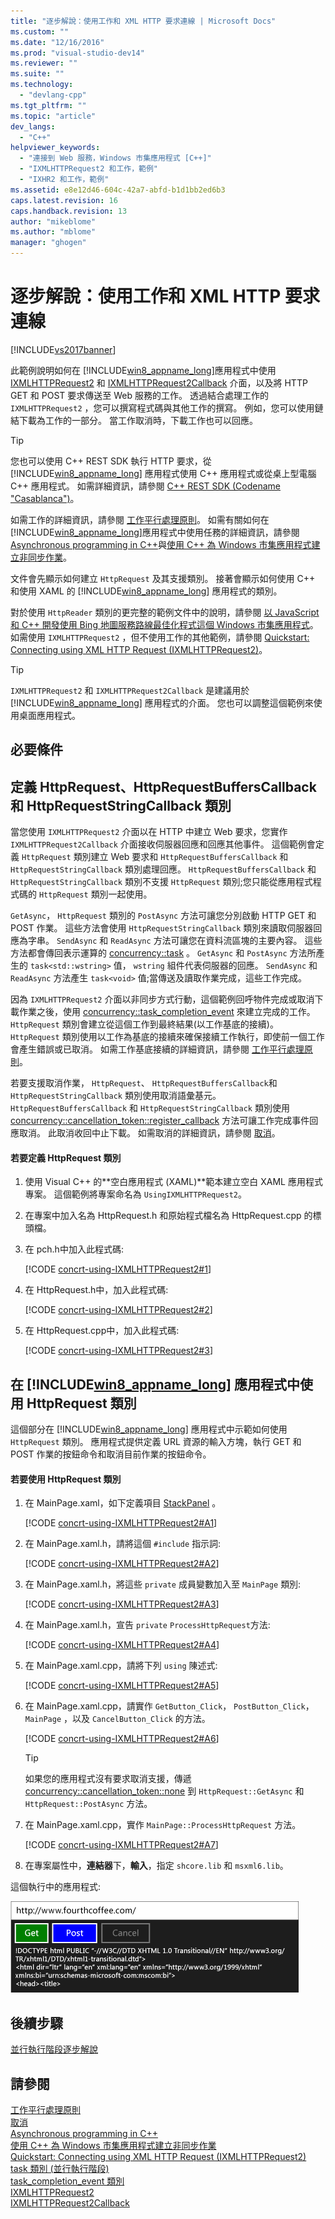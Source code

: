 ```yaml
---
title: "逐步解說：使用工作和 XML HTTP 要求連線 | Microsoft Docs"
ms.custom: ""
ms.date: "12/16/2016"
ms.prod: "visual-studio-dev14"
ms.reviewer: ""
ms.suite: ""
ms.technology: 
  - "devlang-cpp"
ms.tgt_pltfrm: ""
ms.topic: "article"
dev_langs: 
  - "C++"
helpviewer_keywords: 
  - "連接到 Web 服務，Windows 市集應用程式 [C++]"
  - "IXMLHTTPRequest2 和工作，範例"
  - "IXHR2 和工作，範例"
ms.assetid: e8e12d46-604c-42a7-abfd-b1d1bb2ed6b3
caps.latest.revision: 16
caps.handback.revision: 13
author: "mikeblome"
ms.author: "mblome"
manager: "ghogen"
---
```

# 逐步解說：使用工作和 XML HTTP 要求連線
[!INCLUDE[vs2017banner](../../assembler/inline/includes/vs2017banner.md)]

此範例說明如何在 [!INCLUDE[win8_appname_long](../../build/includes/win8_appname_long_md.md)]應用程式中使用 [IXMLHTTPRequest2](http://msdn.microsoft.com/zh-tw/bbc11c4a-aecf-4d6d-8275-3e852e309908) 和 [IXMLHTTPRequest2Callback](http://msdn.microsoft.com/zh-tw/aa4b3f4c-6e28-458b-be25-6cce8865fc71) 介面，以及將 HTTP GET 和 POST 要求傳送至 Web 服務的工作。  透過結合處理工作的 `IXMLHTTPRequest2` ，您可以撰寫程式碼與其他工作的撰寫。  例如，您可以使用鏈結下載為工作的一部分。  當工作取消時，下載工作也可以回應。  
  
> [!TIP]
>  您也可以使用 C\+\+ REST SDK 執行 HTTP 要求，從 [!INCLUDE[win8_appname_long](../../build/includes/win8_appname_long_md.md)] 應用程式使用 C\+\+ 應用程式或從桌上型電腦 C\+\+ 應用程式。  如需詳細資訊，請參閱 [C\+\+ REST SDK \(Codename "Casablanca"\)](../../top/cpp-rest-sdk-codename-casablanca.md)。  
  
 如需工作的詳細資訊，請參閱 [工作平行處理原則](../../parallel/concrt/task-parallelism-concurrency-runtime.md)。  如需有關如何在 [!INCLUDE[win8_appname_long](../../build/includes/win8_appname_long_md.md)]應用程式中使用任務的詳細資訊，請參閱[Asynchronous programming in C\+\+](http://msdn.microsoft.com/zh-tw/512700b7-7863-44cc-93a2-366938052f31)與[使用 C\+\+ 為 Windows 市集應用程式建立非同步作業](../../parallel/concrt/creating-asynchronous-operations-in-cpp-for-windows-store-apps.md)。  
  
 文件會先顯示如何建立 `HttpRequest` 及其支援類別。  接著會顯示如何使用 C\+\+ 和使用 XAML 的 [!INCLUDE[win8_appname_long](../../build/includes/win8_appname_long_md.md)] 應用程式的類別。  
  
 對於使用 `HttpReader` 類別的更完整的範例文件中的說明，請參閱 [以 JavaScript 和 C\+\+ 開發使用 Bing 地圖服務路線最佳化程式這個 Windows 市集應用程式](../Topic/Developing%20Bing%20Maps%20Trip%20Optimizer,%20a%20Windows%20Store%20app%20in%20JavaScript%20and%20C++.md)。  如需使用 `IXMLHTTPRequest2` ，但不使用工作的其他範例，請參閱 [Quickstart: Connecting using XML HTTP Request \(IXMLHTTPRequest2\)](http://msdn.microsoft.com/zh-tw/cc7aed53-b2c5-4d83-b85d-cff2f5ba7b35)。  
  
> [!TIP]
>  `IXMLHTTPRequest2` 和 `IXMLHTTPRequest2Callback` 是建議用於 [!INCLUDE[win8_appname_long](../../build/includes/win8_appname_long_md.md)] 應用程式的介面。  您也可以調整這個範例來使用桌面應用程式。  
  
## 必要條件  
  
## 定義 HttpRequest、HttpRequestBuffersCallback 和 HttpRequestStringCallback 類別  
 當您使用 `IXMLHTTPRequest2` 介面以在 HTTP 中建立 Web 要求，您實作 `IXMLHTTPRequest2Callback` 介面接收伺服器回應和回應其他事件。  這個範例會定義 `HttpRequest` 類別建立 Web 要求和 `HttpRequestBuffersCallback` 和 `HttpRequestStringCallback` 類別處理回應。  `HttpRequestBuffersCallback` 和 `HttpRequestStringCallback` 類別不支援 `HttpRequest` 類別;您只能從應用程式程式碼的 `HttpRequest` 類別一起使用。  
  
 `GetAsync`， `HttpRequest` 類別的 `PostAsync` 方法可讓您分別啟動 HTTP GET 和 POST 作業。  這些方法會使用 `HttpRequestStringCallback` 類別來讀取伺服器回應為字串。  `SendAsync` 和 `ReadAsync` 方法可讓您在資料流區塊的主要內容。  這些方法都會傳回表示運算的 [concurrency::task](../../parallel/concrt/reference/task-class-concurrency-runtime.md) 。  `GetAsync` 和 `PostAsync` 方法所產生的 `task<std::wstring>` 值， `wstring` 組件代表伺服器的回應。  `SendAsync` 和 `ReadAsync` 方法產生 `task<void>` 值;當傳送及讀取作業完成，這些工作完成。  
  
 因為 `IXMLHTTPRequest2` 介面以非同步方式行動，這個範例回呼物件完成或取消下載作業之後，使用 [concurrency::task\_completion\_event](../../parallel/concrt/reference/task-completion-event-class.md) 來建立完成的工作。  `HttpRequest` 類別會建立從這個工作到最終結果\(以工作基底的接續\)。  `HttpRequest` 類別使用以工作為基底的接續來確保接續工作執行，即使前一個工作會產生錯誤或已取消。  如需工作基底接續的詳細資訊，請參閱 [工作平行處理原則](../../parallel/concrt/task-parallelism-concurrency-runtime.md)。  
  
 若要支援取消作業， `HttpRequest`、 `HttpRequestBuffersCallback`和 `HttpRequestStringCallback` 類別使用取消語彙基元。  `HttpRequestBuffersCallback` 和 `HttpRequestStringCallback` 類別使用 [concurrency::cancellation\_token::register\_callback](../Topic/cancellation_token::register_callback%20Method.md) 方法可讓工作完成事件回應取消。  此取消收回中止下載。  如需取消的詳細資訊，請參閱 [取消](../../parallel/concrt/cancellation-in-the-ppl.md)。  
  
#### 若要定義 HttpRequest 類別  
  
1.  使用 Visual C\+\+ 的**空白應用程式 \(XAML\)**範本建立空白 XAML 應用程式專案。  這個範例將專案命名為 `UsingIXMLHTTPRequest2`。  
  
2.  在專案中加入名為 HttpRequest.h 和原始程式檔名為 HttpRequest.cpp 的標頭檔。  
  
3.  在 pch.h中加入此程式碼:  
  
     [!CODE [concrt-using-IXMLHTTPRequest2#1](concrt-using-IXMLHTTPRequest2#1)]  
  
4.  在 HttpRequest.h中，加入此程式碼:  
  
     [!CODE [concrt-using-IXMLHTTPRequest2#2](concrt-using-IXMLHTTPRequest2#2)]  
  
5.  在 HttpRequest.cpp中，加入此程式碼:  
  
     [!CODE [concrt-using-IXMLHTTPRequest2#3](concrt-using-IXMLHTTPRequest2#3)]  
  
## 在 [!INCLUDE[win8_appname_long](../../build/includes/win8_appname_long_md.md)] 應用程式中使用 HttpRequest 類別  
 這個部分在 [!INCLUDE[win8_appname_long](../../build/includes/win8_appname_long_md.md)] 應用程式中示範如何使用 `HttpRequest` 類別。  應用程式提供定義 URL 資源的輸入方塊，執行 GET 和 POST 作業的按鈕命令和取消目前作業的按鈕命令。  
  
#### 若要使用 HttpRequest 類別  
  
1.  在 MainPage.xaml，如下定義項目 [StackPanel](http://msdn.microsoft.com/library/windows/apps/xaml/windows.ui.xaml.controls.stackpanel.aspx) 。  
  
     [!CODE [concrt-using-IXMLHTTPRequest2#A1](concrt-using-IXMLHTTPRequest2#A1)]  
  
2.  在 MainPage.xaml.h，請將這個 `#include` 指示詞:  
  
     [!CODE [concrt-using-IXMLHTTPRequest2#A2](concrt-using-IXMLHTTPRequest2#A2)]  
  
3.  在 MainPage.xaml.h，將這些 `private` 成員變數加入至 `MainPage` 類別:  
  
     [!CODE [concrt-using-IXMLHTTPRequest2#A3](concrt-using-IXMLHTTPRequest2#A3)]  
  
4.  在 MainPage.xaml.h，宣告 `private` `ProcessHttpRequest`方法:  
  
     [!CODE [concrt-using-IXMLHTTPRequest2#A4](concrt-using-IXMLHTTPRequest2#A4)]  
  
5.  在 MainPage.xaml.cpp，請將下列 `using` 陳述式:  
  
     [!CODE [concrt-using-IXMLHTTPRequest2#A5](concrt-using-IXMLHTTPRequest2#A5)]  
  
6.  在 MainPage.xaml.cpp，請實作 `GetButton_Click`， `PostButton_Click`， `MainPage` ，以及 `CancelButton_Click` 的方法。  
  
     [!CODE [concrt-using-IXMLHTTPRequest2#A6](concrt-using-IXMLHTTPRequest2#A6)]  
  
    > [!TIP]
    >  如果您的應用程式沒有要求取消支援，傳遞 [concurrency::cancellation\_token::none](../Topic/cancellation_token::none%20Method.md) 到 `HttpRequest::GetAsync` 和 `HttpRequest::PostAsync` 方法。  
  
7.  在 MainPage.xaml.cpp，實作 `MainPage::ProcessHttpRequest` 方法。  
  
     [!CODE [concrt-using-IXMLHTTPRequest2#A7](concrt-using-IXMLHTTPRequest2#A7)]  
  
8.  在專案屬性中，**連結器**下，**輸入**，指定 `shcore.lib` 和 `msxml6.lib`。  
  
 這個執行中的應用程式:  
  
 ![正在執行的 Windows 市集應用程式](../../parallel/concrt/media/concrt_usingixhr2.png "ConcRT\_UsingIXHR2")  
  
## 後續步驟  
 [並行執行階段逐步解說](../../parallel/concrt/concurrency-runtime-walkthroughs.md)  
  
## 請參閱  
 [工作平行處理原則](../../parallel/concrt/task-parallelism-concurrency-runtime.md)   
 [取消](../../parallel/concrt/cancellation-in-the-ppl.md)   
 [Asynchronous programming in C\+\+](http://msdn.microsoft.com/zh-tw/512700b7-7863-44cc-93a2-366938052f31)   
 [使用 C\+\+ 為 Windows 市集應用程式建立非同步作業](../../parallel/concrt/creating-asynchronous-operations-in-cpp-for-windows-store-apps.md)   
 [Quickstart: Connecting using XML HTTP Request \(IXMLHTTPRequest2\)](http://msdn.microsoft.com/zh-tw/cc7aed53-b2c5-4d83-b85d-cff2f5ba7b35)   
 [task 類別 \(並行執行階段\)](../../parallel/concrt/reference/task-class-concurrency-runtime.md)   
 [task\_completion\_event 類別](../../parallel/concrt/reference/task-completion-event-class.md)   
 [IXMLHTTPRequest2](http://msdn.microsoft.com/zh-tw/bbc11c4a-aecf-4d6d-8275-3e852e309908)   
 [IXMLHTTPRequest2Callback](http://msdn.microsoft.com/zh-tw/aa4b3f4c-6e28-458b-be25-6cce8865fc71)